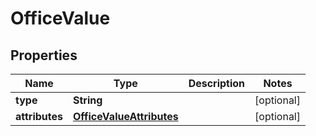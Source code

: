 

# OfficeValue


## Properties

| Name | Type | Description | Notes |
|------------ | ------------- | ------------- | -------------|
|**type** | **String** |  |  [optional] |
|**attributes** | [**OfficeValueAttributes**](OfficeValueAttributes.md) |  |  [optional] |



